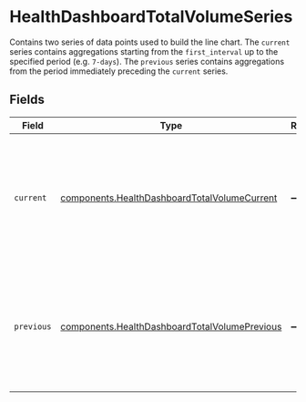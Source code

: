# HealthDashboardTotalVolumeSeries

Contains two series of data points used to build the line chart. The `current` series contains aggregations starting from the `first_interval` up to the specified period (e.g. `7-days`). The `previous` series contains aggregations from the period immediately preceding the `current` series.


## Fields

| Field                                                                                                          | Type                                                                                                           | Required                                                                                                       | Description                                                                                                    |
| -------------------------------------------------------------------------------------------------------------- | -------------------------------------------------------------------------------------------------------------- | -------------------------------------------------------------------------------------------------------------- | -------------------------------------------------------------------------------------------------------------- |
| `current`                                                                                                      | [components.HealthDashboardTotalVolumeCurrent](../../models/components/healthdashboardtotalvolumecurrent.md)   | :heavy_minus_sign:                                                                                             | Metrics for the transactions and refunds created during the current period aggregated by hour or day.          |
| `previous`                                                                                                     | [components.HealthDashboardTotalVolumePrevious](../../models/components/healthdashboardtotalvolumeprevious.md) | :heavy_minus_sign:                                                                                             | Metrics for the transactions and refunds created during the previous period aggregated by hour or day.         |